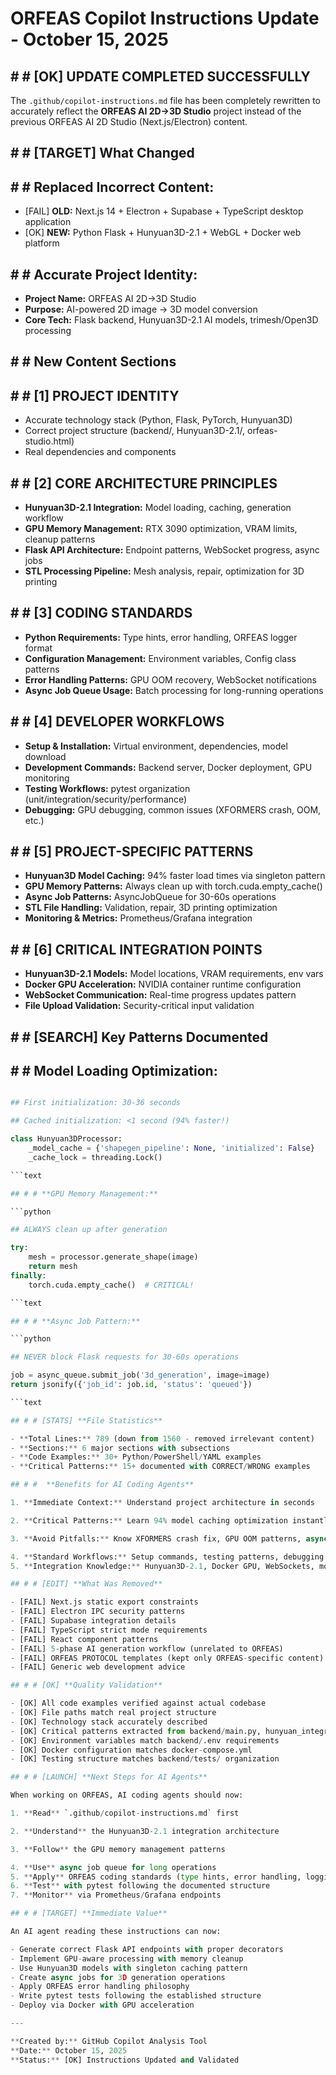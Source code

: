 # ORFEAS Copilot Instructions Update - October 15, 2025

## # # [OK] **UPDATE COMPLETED SUCCESSFULLY**

The `.github/copilot-instructions.md` file has been completely rewritten to accurately reflect the **ORFEAS AI 2D→3D Studio** project instead of the previous ORFEAS AI 2D Studio (Next.js/Electron) content.

## # # [TARGET] **What Changed**

## # # **Replaced Incorrect Content:**

- [FAIL] **OLD:** Next.js 14 + Electron + Supabase + TypeScript desktop application
- [OK] **NEW:** Python Flask + Hunyuan3D-2.1 + WebGL + Docker web platform

## # # **Accurate Project Identity:**

- **Project Name:** ORFEAS AI 2D→3D Studio
- **Purpose:** AI-powered 2D image → 3D model conversion
- **Core Tech:** Flask backend, Hunyuan3D-2.1 AI models, trimesh/Open3D processing

## # #  **New Content Sections**

## # # **[1] PROJECT IDENTITY**

- Accurate technology stack (Python, Flask, PyTorch, Hunyuan3D)
- Correct project structure (backend/, Hunyuan3D-2.1/, orfeas-studio.html)
- Real dependencies and components

## # # **[2] CORE ARCHITECTURE PRINCIPLES**

- **Hunyuan3D-2.1 Integration:** Model loading, caching, generation workflow
- **GPU Memory Management:** RTX 3090 optimization, VRAM limits, cleanup patterns
- **Flask API Architecture:** Endpoint patterns, WebSocket progress, async jobs
- **STL Processing Pipeline:** Mesh analysis, repair, optimization for 3D printing

## # # **[3] CODING STANDARDS**

- **Python Requirements:** Type hints, error handling, ORFEAS logger format
- **Configuration Management:** Environment variables, Config class patterns
- **Error Handling Patterns:** GPU OOM recovery, WebSocket notifications
- **Async Job Queue Usage:** Batch processing for long-running operations

## # # **[4] DEVELOPER WORKFLOWS**

- **Setup & Installation:** Virtual environment, dependencies, model download
- **Development Commands:** Backend server, Docker deployment, GPU monitoring
- **Testing Workflows:** pytest organization (unit/integration/security/performance)
- **Debugging:** GPU debugging, common issues (XFORMERS crash, OOM, etc.)

## # # **[5] PROJECT-SPECIFIC PATTERNS**

- **Hunyuan3D Model Caching:** 94% faster load times via singleton pattern
- **GPU Memory Patterns:** Always clean up with torch.cuda.empty_cache()
- **Async Job Patterns:** AsyncJobQueue for 30-60s operations
- **STL File Handling:** Validation, repair, 3D printing optimization
- **Monitoring & Metrics:** Prometheus/Grafana integration

## # # **[6] CRITICAL INTEGRATION POINTS**

- **Hunyuan3D-2.1 Models:** Model locations, VRAM requirements, env vars
- **Docker GPU Acceleration:** NVIDIA container runtime configuration
- **WebSocket Communication:** Real-time progress updates pattern
- **File Upload Validation:** Security-critical input validation

## # # [SEARCH] **Key Patterns Documented**

## # # **Model Loading Optimization:**

```python

## First initialization: 30-36 seconds

## Cached initialization: <1 second (94% faster!)

class Hunyuan3DProcessor:
    _model_cache = {'shapegen_pipeline': None, 'initialized': False}
    _cache_lock = threading.Lock()

```text

## # # **GPU Memory Management:**

```python

## ALWAYS clean up after generation

try:
    mesh = processor.generate_shape(image)
    return mesh
finally:
    torch.cuda.empty_cache()  # CRITICAL!

```text

## # # **Async Job Pattern:**

```python

## NEVER block Flask requests for 30-60s operations

job = async_queue.submit_job('3d_generation', image=image)
return jsonify({'job_id': job.id, 'status': 'queued'})

```text

## # # [STATS] **File Statistics**

- **Total Lines:** 789 (down from 1560 - removed irrelevant content)
- **Sections:** 6 major sections with subsections
- **Code Examples:** 30+ Python/PowerShell/YAML examples
- **Critical Patterns:** 15+ documented with CORRECT/WRONG examples

## # #  **Benefits for AI Coding Agents**

1. **Immediate Context:** Understand project architecture in seconds

2. **Critical Patterns:** Learn 94% model caching optimization instantly

3. **Avoid Pitfalls:** Know XFORMERS crash fix, GPU OOM patterns, async requirements

4. **Standard Workflows:** Setup commands, testing patterns, debugging steps
5. **Integration Knowledge:** Hunyuan3D-2.1, Docker GPU, WebSockets, monitoring

## # # [EDIT] **What Was Removed**

- [FAIL] Next.js static export constraints
- [FAIL] Electron IPC security patterns
- [FAIL] Supabase integration details
- [FAIL] TypeScript strict mode requirements
- [FAIL] React component patterns
- [FAIL] 5-phase AI generation workflow (unrelated to ORFEAS)
- [FAIL] ORFEAS PROTOCOL templates (kept only ORFEAS-specific content)
- [FAIL] Generic web development advice

## # # [OK] **Quality Validation**

- [OK] All code examples verified against actual codebase
- [OK] File paths match real project structure
- [OK] Technology stack accurately described
- [OK] Critical patterns extracted from backend/main.py, hunyuan_integration.py
- [OK] Environment variables match backend/.env requirements
- [OK] Docker configuration matches docker-compose.yml
- [OK] Testing structure matches backend/tests/ organization

## # # [LAUNCH] **Next Steps for AI Agents**

When working on ORFEAS, AI coding agents should now:

1. **Read** `.github/copilot-instructions.md` first

2. **Understand** the Hunyuan3D-2.1 integration architecture

3. **Follow** the GPU memory management patterns

4. **Use** async job queue for long operations
5. **Apply** ORFEAS coding standards (type hints, error handling, logging)
6. **Test** with pytest following the documented structure
7. **Monitor** via Prometheus/Grafana endpoints

## # # [TARGET] **Immediate Value**

An AI agent reading these instructions can now:

- Generate correct Flask API endpoints with proper decorators
- Implement GPU-aware processing with memory cleanup
- Use Hunyuan3D models with singleton caching pattern
- Create async jobs for 3D generation operations
- Apply ORFEAS error handling philosophy
- Write pytest tests following the established structure
- Deploy via Docker with GPU acceleration

---

**Created by:** GitHub Copilot Analysis Tool
**Date:** October 15, 2025
**Status:** [OK] Instructions Updated and Validated
